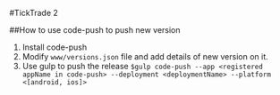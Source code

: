 #TickTrade 2

##How to use code-push to push new version

1. Install code-push
2. Modify `www/versions.json` file and add details of new version on it.
2. Use gulp to push the release 
  `$gulp code-push --app <registered appName in code-push> --deployment <deploymentName> --platform <[android, ios]>`
